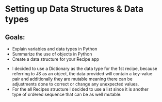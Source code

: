 # Setting up Data Structures & Data types
## Goals:
+ Explain variables and data types in Python
+ Summarize the use of objects in Python
+ Create a data structure for your Recipe app

* I decided to use a Dictionary as the data type for the 1st recipe, because referring to JS as an object, the data provided will contain a key-value pair and additionally they are mutable meaning there can be adjustments done to correct or change any unexpected values.
* For the all Recipes structure I decided to use a list since it is another type of ordered sequence that can be as well mutable.